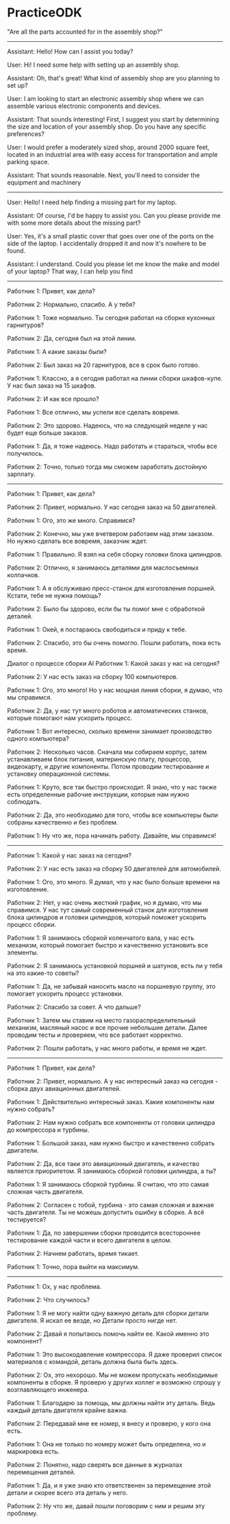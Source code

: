 # PracticeODK
"Are all the parts accounted for in the assembly shop?"

---

Assistant: Hello! How can I assist you today?

User: Hi! I need some help with setting up an assembly shop.

Assistant: Oh, that's great! What kind of assembly shop are you planning to set up?

User: I am looking to start an electronic assembly shop where we can assemble various electronic components and devices.

Assistant: That sounds interesting! First, I suggest you start by determining the size and location of your assembly shop. Do you have any specific preferences?

User: I would prefer a moderately sized shop, around 2000 square feet, located in an industrial area with easy access for transportation and ample parking space.

Assistant: That sounds reasonable. Next, you'll need to consider the equipment and machinery

---

User: Hello! I need help finding a missing part for my laptop.

Assistant: Of course, I'd be happy to assist you. Can you please provide me with some more details about the missing part?

User: Yes, it's a small plastic cover that goes over one of the ports on the side of the laptop. I accidentally dropped it and now it's nowhere to be found.

Assistant: I understand. Could you please let me know the make and model of your laptop? That way, I can help you find

---

Работник 1: Привет, как дела?

Работник 2: Нормально, спасибо. А у тебя?

Работник 1: Тоже нормально. Ты сегодня работал на сборке кухонных гарнитуров?

Работник 2: Да, сегодня был на этой линии.

Работник 1: А какие заказы были?

Работник 2: Был заказ на 20 гарнитуров, все в срок было готово.

Работник 1: Классно, а я сегодня работал на линии сборки шкафов-купе. У нас был заказ на 15 шкафов.

Работник 2: И как все прошло?

Работник 1: Все отлично, мы успели все сделать вовремя.

Работник 2: Это здорово. Надеюсь, что на следующей неделе у нас будет еще больше заказов.

Работник 1: Да, я тоже надеюсь. Надо работать и стараться, чтобы все получилось.

Работник 2: Точно, только тогда мы сможем заработать достойную зарплату.

---

Работник 1: Привет, как дела?

Работник 2: Привет, нормально. У нас сегодня заказ на 50 двигателей.

Работник 1: Ого, это же много. Справимся?

Работник 2: Конечно, мы уже вчетвером работаем над этим заказом. Но нужно сделать все вовремя, заказчик ждет.

Работник 1: Правильно. Я взял на себя сборку головки блока цилиндров.

Работник 2: Отлично, я занимаюсь деталями для маслосъемных колпачков.

Работник 1: А я обслуживаю пресс-станок для изготовления поршней. Кстати, тебе не нужна помощь?

Работник 2: Было бы здорово, если бы ты помог мне с обработкой деталей.

Работник 1: Окей, я постараюсь свободиться и приду к тебе.

Работник 2: Спасибо, это бы очень помогло. Пошли работать, пока есть время.




Диалог о процессе сборки
AI
Работник 1: Какой заказ у нас на сегодня?

Работник 2: У нас есть заказ на сборку 100 компьютеров.

Работник 1: Ого, это много! Но у нас мощная линия сборки, я думаю, что мы справимся.

Работник 2: Да, у нас тут много роботов и автоматических станков, которые помогают нам ускорить процесс.

Работник 1: Вот интересно, сколько времени занимает производство одного компьютера?

Работник 2: Несколько часов. Сначала мы собираем корпус, затем устанавливаем блок питания, материнскую плату, процессор, видеокарту, и другие компоненты. Потом проводим тестирование и установку операционной системы.

Работник 1: Круто, все так быстро происходит. Я знаю, что у нас также есть определенные рабочие инструкции, которые нам нужно соблюдать.

Работник 2: Да, это необходимо для того, чтобы все компьютеры были собраны качественно и без проблем.

Работник 1: Ну что же, пора начинать работу. Давайте, мы справимся!

---

Работник 1: Какой у нас заказ на сегодня?

Работник 2: У нас есть заказ на сборку 50 двигателей для автомобилей.

Работник 1: Ого, это много. Я думал, что у нас было больше времени на изготовление.

Работник 2: Нет, у нас очень жесткий график, но я думаю, что мы справимся. У нас тут самый современный станок для изготовления блока цилиндров и головки цилиндров, который поможет ускорить процесс сборки.

Работник 1: Я занимаюсь сборкой коленчатого вала, у нас есть механизм, который помогает быстро и качественно установить все элементы.

Работник 2: Я занимаюсь установкой поршней и шатунов, есть ли у тебя на это какие-то советы?

Работник 1: Да, не забывай наносить масло на поршневую группу, это помогает ускорить процесс установки.

Работник 2: Спасибо за совет. А что дальше?

Работник 1: Затем мы ставим на место газораспределительный механизм, масляный насос и все прочие небольшие детали. Далее проводим тесты и проверяем, что все работает корректно.

Работник 2: Пошли работать, у нас много работы, и время не ждет.

---

Работник 1: Привет, как дела?

Работник 2: Привет, нормально. А у нас интересный заказ на сегодня - сборка двух авиационных двигателей.

Работник 1: Действительно интересный заказ. Какие компоненты нам нужно собрать?

Работник 2: Нам нужно собрать все компоненты от головки цилиндра до компрессора и турбины.

Работник 1: Большой заказ, нам нужно быстро и качественно собрать двигатели.

Работник 2: Да, все таки это авиационный двигатель, и качество является приоритетом. Я занимаюсь сборкой головки цилиндра, а ты?

Работник 1: Я занимаюсь сборкой турбины. Я считаю, что это самая сложная часть двигателя.

Работник 2: Согласен с тобой, турбина - это самая сложная и важная часть двигателя. Ты не можешь допустить ошибку в сборке. А всё тестируется?

Работник 1: Да, по завершении сборки проводится всестороннее тестирование каждой части и всего двигателя в целом.

Работник 2: Начнем работать, время тикает.

Работник 1: Точно, пора выйти на максимум.

---

Работник 1: Ох, у нас проблема.

Работник 2: Что случилось?

Работник 1: Я не могу найти одну важную деталь для сборки детали двигателя. Я искал ее везде, но Детали просто нигде нет.

Работник 2: Давай я попытаюсь помочь найти ее. Какой именно это компонент?

Работник 1: Это высокодавление компрессора. Я даже проверил список материалов с командой, деталь должна была быть здесь.

Работник 2: Ох, это нехорошо. Мы не можем пропускать необходимые компоненты в сборке. Я проверю у других коллег и возможно спрошу у возглавляющего инженера.

Работник 1: Благодарю за помощь, мы должны найти эту деталь. Ведь каждый деталь двигателя крайне важна.

Работник 2: Передавай мне ее номер, я внесу и проверю, у кого она есть.

Работник 1: Она не только по номеру может быть определена, но и маркировка есть.

Работник 2: Понятно, надо сверять все данные в журналах перемещения деталей.

Работник 1: Да, и я уже знаю кто ответственен за перемещение этой детали и скорее всего эта деталь у него.

Работник 2: Ну что же, давай пошли поговорим с ним и решим эту проблему.
